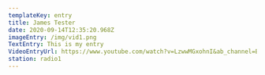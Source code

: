 ```yaml
---
templateKey: entry
title: James Tester
date: 2020-09-14T12:35:20.968Z
imageEntry: /img/vid1.png
TextEntry: This is my entry
VideoEntryUrl: https://www.youtube.com/watch?v=LzwwMGxohnI&ab_channel=BufferFestival
station: radio1
---
```

